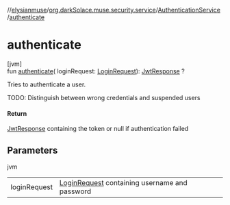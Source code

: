 //[elysianmuse](../../../index.md)/[org.darkSolace.muse.security.service](../index.md)/[AuthenticationService](index.md)
/[authenticate](authenticate.md)

# authenticate

[jvm]\
fun [authenticate](authenticate.md)(
loginRequest: [LoginRequest](../../org.darkSolace.muse.security.model/-login-request/index.md)): [JwtResponse](../../org.darkSolace.muse.security.model/-jwt-response/index.md)
?

Tries to authenticate a user.

TODO: Distinguish between wrong credentials and suspended users

#### Return

[JwtResponse](../../org.darkSolace.muse.security.model/-jwt-response/index.md) containing the token or null if
authentication failed

## Parameters

jvm

| | |
|---|---|
| loginRequest | [LoginRequest](../../org.darkSolace.muse.security.model/-login-request/index.md) containing username and password |
